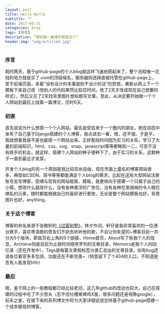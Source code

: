 ```yaml
---
layout: post
title: Hello World
subtitle: ""
date: 2017-08-31
categories: blog
tags: [随笔]
description: “据说第一篇博文都是这个”
header-img: "img/article3.jpg"
---
```

### 序言 
耗时两天，基于github-page的个人blog就这样飞速地搭起来了，整个流程唯一花钱的地方就是买了.com的顶级域名，服务器则选择直接托管在github-page上，至于前端页面，本着“没有设计的本事就别干设计的活”的思想，果断从网上下一个模板下来自己改（改别人的代码果然比较花时间，改了2天才改成现在自己想要的样式），然后又花了2天找背景图片想标题写文章。至此，从决定要开始做一个个人网站到最后上线第一篇博文，历时6天。

### 初衷 
首先说说为什么想搭一个个人网站，最先是受启发于一个圈内的朋友，她在动态中发布了自己基于Django搭建的个人博客，我点进去一看，嗯，还不错。于是乎，我就想着我是不是也能搭一个网站出来，正好那段时间因为实习的关系，学习了大量的前端知识，html、css、svg、snap、javascript等等都略知一二，可苦于没有练手的机会，就这样，搭建个人网站的种子便种下了，由于实习的关系，这颗种子一直到最近才发芽。

开发个人blog的另一个原因是我比较崇尚自由，现在市面上盛名的博客网站很多，典型如CSDN、简书等等都能满足个人blog的需求，比起在这些大型网站注册账号去写博客，受缚与现有的网站框架、模板，我更倾向于搭建一个只属于自己的小窝，想改什么就改什么，没有各种悬浮的广告位，没有各种花里胡哨的令人眼花缭乱的元素，随时都能根据自己的喜好进行更改，无论是整个网站模板也好，背景图片也好，anything。

### 关于这个博客
博客的命名来源于张敬轩的[《过客别墅》](https://y.qq.com/n/yqq/song/004X6J5V4Aldjg.html?ADTAG=baiduald&play=1)，林夕作词。轩仔是我非常喜欢的一位港台歌手，喜欢粤语歌的旁友们不妨去听听他的歌，不会让你失望的~博客目前一共分为5个版块，即首页右上角的5个链接，Home首页，About写了些我个人的信息，Archieve则是目前为止按时间顺序罗列的文章目录，Memoirs是我个人的回忆录（还在开发中），Tags是每篇文章按标签分类汇总出的文章目录。如有bug还请各位看官多多包涵，功能还在不断完善~（特意留下了个404的入口，不知道是否有人能发现hhh）

### 最后 
嗯，鉴于网上的一些教程都已经比较老旧，这几年github的改动也较大，自己在搭建的过程中吃了不少苦头（忍不住吐槽某辣鸡X度，很多问题还是得靠google），前车之鉴，在接下来的系列博文中将为大家详细说说怎样基于github-page搭建一个成本极低的博客。













